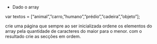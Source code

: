 - Dado o array

var textos = [“animal”,”carro,”humano”,”prédio”,”cadeira”,”objeto”];

crie uma página que sempre ao ser inicializada ordene os elementos do array pela quantidade de caracteres do maior para o menor. com o resultado crie as secções em ordem.

